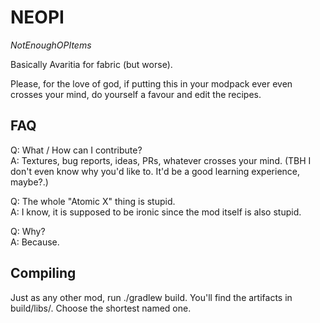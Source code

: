 # NEOPI
*NotEnoughOPItems*

Basically Avaritia for fabric (but worse).

Please, for the love of god, if putting this in your
modpack ever even crosses your mind, do yourself a favour
and edit the recipes.

## FAQ
Q: What / How can I contribute?  
A: Textures, bug reports, ideas, PRs, whatever crosses your
mind. (TBH I don't even know why you'd like to. It'd be
a good learning experience, maybe?.)

Q: The whole "Atomic X" thing is stupid.  
A: I know, it is supposed to be ironic since the mod
itself is also stupid.

Q: Why?  
A: Because.

## Compiling
Just as any other mod, run ./gradlew build. You'll find
the artifacts in build/libs/. Choose the shortest named
one.
